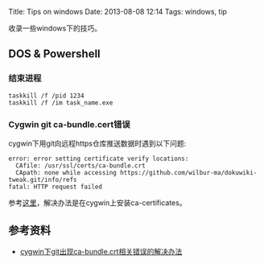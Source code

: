 Title: Tips on windows
Date: 2013-08-08 12:14
Tags: windows, tip


收录一些windows下的技巧。

## DOS & Powershell

### 结束进程

    taskkill /f /pid 1234
    taskkill /f /im task_name.exe

### Cygwin git ca-bundle.cert错误

cygwin下用git向远程https仓库推送数据时遇到以下问题:

	error: error setting certificate verify locations:
	  CAfile: /usr/ssl/certs/ca-bundle.crt
	  CApath: none while accessing https://github.com/wilbur-ma/dokuwiki-tweak.git/info/refs
	fatal: HTTP request failed

参考[这里](http://tech.idv2.com/2012/09/14/cygwin-git-error/)，解决办法是在cygwin上安装ca-certificates。

## 参考资料

*  [cygwin下git出现ca-bundle.crt相关错误的解决办法](http://tech.idv2.com/2012/09/14/cygwin-git-error/)


